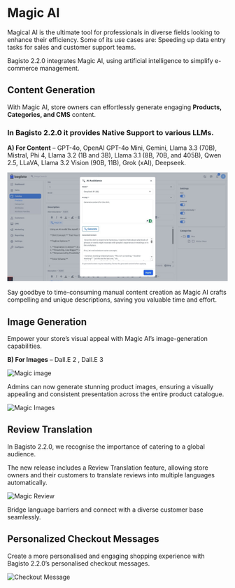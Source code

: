 # Magic AI


Magical AI is the ultimate tool for professionals in diverse fields looking to enhance their efficiency. Some of its use cases are: Speeding up data entry tasks for sales and customer support teams.

Bagisto 2.2.0 integrates Magic AI, using artificial intelligence to simplify e-commerce management.

## Content Generation

With Magic AI, store owners can effortlessly generate engaging **Products, Categories, and CMS** content. 

### In Bagisto 2.2.0 it provides Native Support to various LLMs.

**A) For Content** – GPT-4o, OpenAI GPT-4o Mini, Gemini, Llama 3.3 (70B), Mistral, Phi 4, Llama 3.2 (1B and 3B), Llama 3.1 (8B, 70B, and 405B), Qwen 2.5, LLaVA, Llama 3.2 Vision (90B, 11B), Grok (xAI), Deepseek.


![Magic Content](../../assets/2.2.0/images/magic-ai/content.png)

Say goodbye to time-consuming manual content creation as Magic AI crafts compelling and unique descriptions, saving you valuable time and effort.

## Image Generation

Empower your store’s visual appeal with Magic AI’s image-generation capabilities. 

**B) For Images** – Dall.E 2 , Dall.E 3

![Magic image](../../assets/2.2.0/images/magic-ai/image-ai.png)

Admins can now generate stunning product images, ensuring a visually appealing and consistent presentation across the entire product catalogue.

![Magic Images](../../assets/2.2.0/images/magic-ai/images.png) 

## Review Translation

In Bagisto 2.2.0, we recognise the importance of catering to a global audience. 

The new release includes a Review Translation feature, allowing store owners and their customers to translate reviews into multiple languages automatically. 

![Magic Review](../../assets/2.2.0/images/magic-ai/review.png) 

Bridge language barriers and connect with a diverse customer base seamlessly.

## Personalized Checkout Messages

Create a more personalised and engaging shopping experience with Bagisto 2.2.0’s personalised checkout messages.

![Checkout Message](../../assets/2.2.0/images/magic-ai/checkoutMessage.png) 


